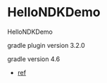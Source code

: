# HelloNDKDemo
HelloNDKDemo

gradle plugin version 3.2.0

gradle version 4.6

+ [ref](https://cloud.tencent.com/developer/article/1594408)
